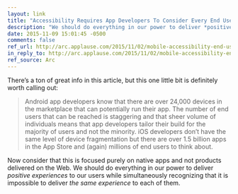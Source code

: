 ```yaml
---
layout: link
title: "Accessibility Requires App Developers To Consider Every End User"
description: "We should do everything in our power to deliver *positive experiences* to our users while simultaneously recognizing that it is impossible to deliver *the same experience* to each of them."
date: 2015-11-09 15:01:45 -0500
comments: false
ref_url: http://arc.applause.com/2015/11/02/mobile-accessibility-end-user/
in_reply_to: http://arc.applause.com/2015/11/02/mobile-accessibility-end-user/
ref_source: Arc
---
```


There’s a ton of great info in this article, but this one little bit is definitely worth calling out:

> Android app developers know that there are over 24,000 devices in the marketplace that can potentially run their app. The number of end users that can be reached is staggering and that sheer volume of individuals means that app developers tailor their build for the majority of users and not the minority. iOS developers don’t have the same level of device fragmentation but there are over 1.5 billion apps in the App Store and (again) millions of end users to think about.

Now consider that this is focused purely on native apps and not products delivered on the Web. We should do everything in our power to deliver *positive experiences* to our users while simultaneously recognizing that it is impossible to deliver *the same experience* to each of them.